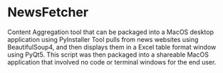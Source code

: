 # NewsFetcher
Content Aggregation tool that can be packaged into a MacOS desktop application using PyInstaller
Tool pulls from news websites using BeautifulSoup4, and then displays them in a Excel table format window using PyQt5. 
This script was then packaged into a shareable MacOS application that involved no code or terminal windows for the 
end user. 
